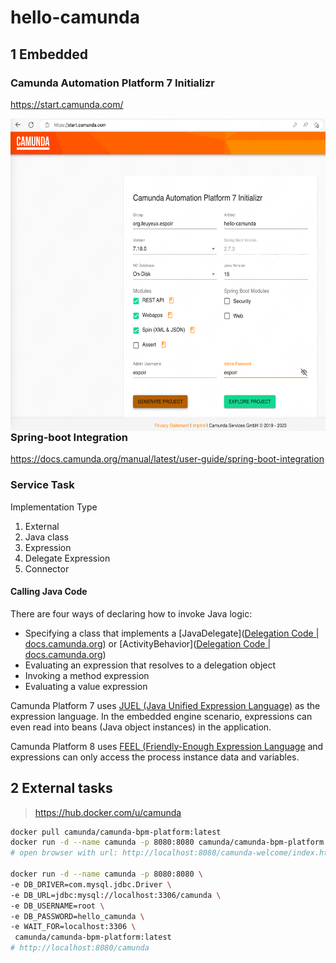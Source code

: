 # hello-camunda

## 1 Embedded

### Camunda Automation Platform 7 Initializr 
https://start.camunda.com/

<img src="img/Camunda_Initializr.png" height="500px" align="left"/>

### Spring-boot Integration

<https://docs.camunda.org/manual/latest/user-guide/spring-boot-integration>

### Service Task

Implementation Type

1. External
2. Java class
3. Expression
4. Delegate Expression
5. Connector

#### Calling Java Code

There are four ways of declaring how to invoke Java logic:

- Specifying a class that implements a [JavaDelegate]([Delegation Code | docs.camunda.org](https://docs.camunda.org/manual/latest/user-guide/process-engine/delegation-code/#java-delegate)) or [ActivityBehavior]([Delegation Code | docs.camunda.org](https://docs.camunda.org/manual/latest/user-guide/process-engine/delegation-code/#activity-behavior))
- Evaluating an expression that resolves to a delegation object
- Invoking a method expression
- Evaluating a value expression

Camunda Platform 7 uses [JUEL (Java Unified Expression Language)](https://docs.camunda.org/manual/latest/user-guide/process-engine/expression-language/) as the expression language. In the embedded engine scenario, expressions can even read into beans (Java object instances) in the application.

Camunda Platform 8 uses [FEEL (Friendly-Enough Expression Language](https://docs.camunda.io/docs/components/modeler/feel/what-is-feel/) and expressions can only access the process instance data and variables.

## 2 External tasks

> https://hub.docker.com/u/camunda

```sh
docker pull camunda/camunda-bpm-platform:latest
docker run -d --name camunda -p 8080:8080 camunda/camunda-bpm-platform:latest
# open browser with url: http://localhost:8080/camunda-welcome/index.html

docker run -d --name camunda -p 8080:8080 \
-e DB_DRIVER=com.mysql.jdbc.Driver \
-e DB_URL=jdbc:mysql://localhost:3306/camunda \
-e DB_USERNAME=root \
-e DB_PASSWORD=hello_camunda \
-e WAIT_FOR=localhost:3306 \
 camunda/camunda-bpm-platform:latest
# http://localhost:8080/camunda
```

